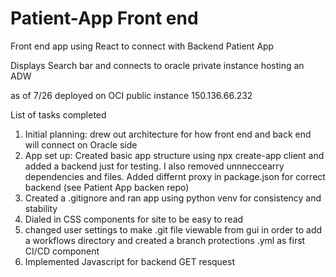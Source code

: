 # Patient-App Front end 

Front end app using React to connect with Backend Patient App 

Displays Search bar and connects to oracle private instance hosting an ADW 

as of 7/26 deployed on OCI public instance 150.136.66.232

List of tasks completed
1) Initial planning: drew out architecture for how front end and back end will connect on Oracle side
2) App set up: Created basic app structure using npx create-app client and added a backend just for testing. I also removed unnneccearry dependencies and files. Added differnt proxy in package.json for correct backend (see Patient App backen repo)
3) Created a .gitignore and ran app using python venv for consistency and stability 
4) Dialed in CSS components for site to be easy to read
5) changed user settings to make .git file viewable from gui in order to add a workflows directory and created a branch protections .yml as first CI/CD component
6) Implemented Javascript for backend GET resquest


